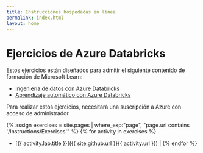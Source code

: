```yaml
---
title: Instrucciones hospedadas en línea
permalink: index.html
layout: home
---
```


# Ejercicios de Azure Databricks

Estos ejercicios están diseñados para admitir el siguiente contenido de formación de Microsoft Learn:

- [Ingeniería de datos con Azure Databricks](https://learn.microsoft.com/training/paths/data-engineer-azure-databricks/)
- [Aprendizaje automático con Azure Databricks](https://learn.microsoft.com/training/paths/build-operate-machine-learning-solutions-azure-databricks/)

Para realizar estos ejercicios, necesitará una suscripción a Azure con acceso de administrador.

{% assign exercises = site.pages | where_exp:"page", "page.url contains '/Instructions/Exercises'" %} {% for activity in exercises  %}
- [{{ activity.lab.title }}]({{ site.github.url }}{{ activity.url }}) | {% endfor %}
